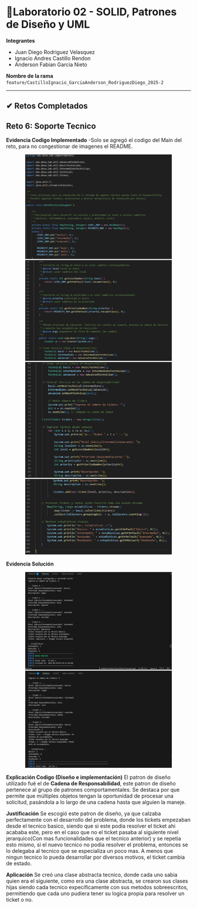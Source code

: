 # 🧪Laboratorio 02 - SOLID, Patrones de Diseño y UML

**Integrantes**
 - Juan Diego Rodriguez Velasquez
 - Ignacio Andres Castillo Rendon
 - Anderson Fabian Garcia Nieto

**Nombre de la rama**
`feature/CastilloIgnacio_GarciaAnderson_RodriguezDiego_2025-2`


---

## ✔ Retos Completados

## Reto 6: Soporte Tecnico

**Evidencia Codigo Implementado**
-Solo se agregó el codigo del Main del reto, para no congestionar de imagenes el README.

<p align="center">
	<img src="Laboratorio-2-CVDS-DOSW-01/docs/imagenes/Reto6/Reto6SupportTechnical-Code/Reto6TechnicalSupportMain01.png" alt="Evidencia Código 1" width="400"/>
	<img src="Laboratorio-2-CVDS-DOSW-01/docs/imagenes/Reto6/Reto6SupportTechnical-Code/Reto6TechnicalSupportMain02.png" alt="Evidencia Código 2" width="400"/>
	<img src="Laboratorio-2-CVDS-DOSW-01/docs/imagenes/Reto6/Reto6SupportTechnical-Code/Reto6TechnicalSupportMain03.png" alt="Evidencia Código 3" width="400"/>
	<img src="Laboratorio-2-CVDS-DOSW-01/docs/imagenes/Reto6/Reto6SupportTechnical-Code/Reto6TechnicalSupportMain04.png" alt="Evidencia Código 4" width="400"/>
</p>

**Evidencia Solución**

<p align="center">
	<img src="Laboratorio-2-CVDS-DOSW-01/docs/imagenes/Reto6/Reto6SupportTechnical-Solutions/Reto6TechnicalSupportMain-Solution02.png" alt="Evidencia Solución 2" width="400"/>
	<img src="Laboratorio-2-CVDS-DOSW-01/docs/imagenes/Reto6/Reto6SupportTechnical-Solutions/Reto6TechnicalSupportMain-Solution01.png" alt="Evidencia Solución 1" width="400"/>
</p>

**Explicación Codigo (Diseño e implementación)**
El patron de diseño utilizado fué el de **Cadena de Responsabilidad**, este patron de diseño pertenece al grupo de patrones comportamentales.
Se destaca por que permite que múltiples objetos tengan la oportunidad de procesar una solicitud, pasándola a lo largo de una cadena hasta que alguien la maneje.

**Justificación**
Se escogió este patron de diseño, ya que calzaba perfectamente con el desarrollo del problema, donde los tickets empezaban desde el tecnico basico, siendo que si este podia resolver el ticket ahi acababa este, pero en el caso que no el ticket pasaba al siguiente nivel jerarquico(Con mas funcionalidades que el tecnico anterior) y se repetia esto mismo, si el nuevo tecnico no podia resolver el problema, entonces se lo delegaba al tecnico que se especializa un poco mas. A menos que ningun tecnico lo pueda desarrollar por diversos motivos, el ticket cambia de estado.

**Aplicación**
Se creó una clase abstracta tecnico, donde cada uno sabia quien era el siguiente, como era una clase abstracta, se crearon sus clases hijas siendo cada tecnico expecificamente con sus metodos sobreescritos, permitiendo que cada uno pudiera tener su logica propia para resolver un ticket o no.